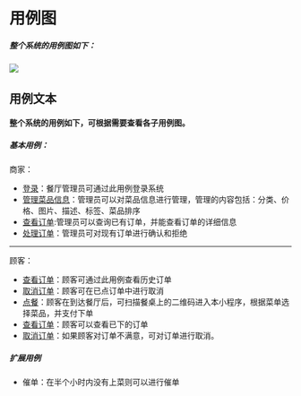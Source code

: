# 用例图
##### 整个系统的用例图如下：
![](https://github.com/uml163/UML/blob/master/pictures/%E7%94%A8%E4%BE%8B%E5%9B%BE.png)
## 用例文本
#### 整个系统的用例如下，可根据需要查看各子用例图。
##### **基本用例：**
商家：
* [登录]()：餐厅管理员可通过此用例登录系统
* [管理菜品信息]()：管理员可以对菜品信息进行管理，管理的内容包括：分类、价格、图片、描述、标签、菜品排序
* [查看订单]():管理员可以查询已有订单，并能查看订单的详细信息
* [处理订单]()：管理员可对现有订单进行确认和拒绝
***
顾客：
* [查看订单]()：顾客可通过此用例查看历史订单
* [取消订单]()：顾客可在已点订单中进行取消
* [点餐]()：顾客在到达餐厅后，可扫描餐桌上的二维码进入本小程序，根据菜单选择菜品，并支付下单
* [查看订单]()：顾客可以查看已下的订单
* [取消订单]()：如果顾客对订单不满意，可对订单进行取消。

##### **扩展用例**
* 催单：在半个小时内没有上菜则可以进行催单
